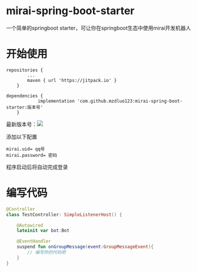 # mirai-spring-boot-starter

一个简单的springboot starter，可让你在springboot生态中使用mirai开发机器人

# 开始使用

```
repositories {
        ...
        maven { url 'https://jitpack.io' }
    }
    
dependencies {
	        implementation 'com.github.mzdluo123:mirai-spring-boot-starter:版本号'
	}
```
最新版本号：[![](https://jitpack.io/v/mzdluo123/mirai-spring-boot-starter.svg)](https://jitpack.io/#mzdluo123/mirai-spring-boot-starter)

添加以下配置

```
mirai.uid= qq号
mirai.password= 密码
```

程序启动后将自动完成登录

# 编写代码

```kotlin
@Controller
class TestController: SimpleListenerHost() {

    @Autowired
    lateinit var bot:Bot

    @EventHandler
    suspend fun onGroupMessage(event:GroupMessageEvent){
        // 编写你的代码吧
    }
}
```

